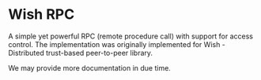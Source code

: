 # Wish RPC

A simple yet powerful RPC (remote procedure call) with support for access control. The implementation was originally implemented for Wish - Distributed trust-based peer-to-peer library.

We may provide more documentation in due time.

